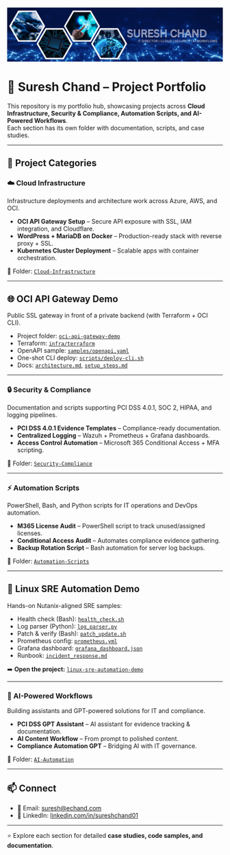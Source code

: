 ![Suresh Chand Banner](https://raw.githubusercontent.com/suresh-1001/suresh-1001/main/banner3.png)

# 🚀 Suresh Chand – Project Portfolio

This repository is my portfolio hub, showcasing projects across **Cloud Infrastructure, Security & Compliance, Automation Scripts, and AI-Powered Workflows**.  
Each section has its own folder with documentation, scripts, and case studies.

---

## 📂 Project Categories

### ☁️ Cloud Infrastructure
Infrastructure deployments and architecture work across Azure, AWS, and OCI.
- **OCI API Gateway Setup** – Secure API exposure with SSL, IAM integration, and Cloudflare.  
- **WordPress + MariaDB on Docker** – Production-ready stack with reverse proxy + SSL.  
- **Kubernetes Cluster Deployment** – Scalable apps with container orchestration.  

📂 Folder: [`Cloud-Infrastructure`](./Cloud-Infrastructure)

---

## 🌐 OCI API Gateway Demo
Public SSL gateway in front of a private backend (with Terraform + OCI CLI).

- Project folder: [`oci-api-gateway-demo`](./oci-api-gateway-demo/)
- Terraform: [`infra/terraform`](./oci-api-gateway-demo/infra/terraform)
- OpenAPI sample: [`samples/openapi.yaml`](./oci-api-gateway-demo/samples/openapi.yaml)
- One-shot CLI deploy: [`scripts/deploy-cli.sh`](./oci-api-gateway-demo/scripts/deploy-cli.sh)
- Docs: [`architecture.md`](./oci-api-gateway-demo/docs/architecture.md), [`setup_steps.md`](./oci-api-gateway-demo/docs/setup_steps.md)

---

### 🔒 Security & Compliance
Documentation and scripts supporting PCI DSS 4.0.1, SOC 2, HIPAA, and logging pipelines.
- **PCI DSS 4.0.1 Evidence Templates** – Compliance-ready documentation.  
- **Centralized Logging** – Wazuh + Prometheus + Grafana dashboards.  
- **Access Control Automation** – Microsoft 365 Conditional Access + MFA scripting.  

📂 Folder: [`Security-Compliance`](./Security-Compliance)

---

### ⚡ Automation Scripts
PowerShell, Bash, and Python scripts for IT operations and DevOps automation.
- **M365 License Audit** – PowerShell script to track unused/assigned licenses.  
- **Conditional Access Audit** – Automates compliance evidence gathering.  
- **Backup Rotation Script** – Bash automation for server log backups.  

📂 Folder: [`Automation-Scripts`](./Automation-Scripts)

---

## 🔧 Linux SRE Automation Demo
Hands-on Nutanix-aligned SRE samples:

- Health check (Bash): [`health_check.sh`](./linux-sre-automation-demo/scripts/health_check.sh)  
- Log parser (Python): [`log_parser.py`](./linux-sre-automation-demo/scripts/log_parser.py)  
- Patch & verify (Bash): [`patch_update.sh`](./linux-sre-automation-demo/scripts/patch_update.sh)  
- Prometheus config: [`prometheus.yml`](./linux-sre-automation-demo/monitoring/prometheus.yml)  
- Grafana dashboard: [`grafana_dashboard.json`](./linux-sre-automation-demo/monitoring/grafana_dashboard.json)  
- Runbook: [`incident_response.md`](./linux-sre-automation-demo/docs/incident_response.md)

➡️ **Open the project:** [`linux-sre-automation-demo`](./linux-sre-automation-demo/)

---

### 🤖 AI-Powered Workflows
Building assistants and GPT-powered solutions for IT and compliance.
- **PCI DSS GPT Assistant** – AI assistant for evidence tracking & documentation.  
- **AI Content Workflow** – From prompt to polished content.  
- **Compliance Automation GPT** – Bridging AI with IT governance.  

📂 Folder: [`AI-Automation`](./AI-Automation)

---

## 📫 Connect
- 📧 Email: [suresh@echand.com](mailto:suresh@echand.com)  
- 💼 LinkedIn: [linkedin.com/in/sureshchand01](https://www.linkedin.com/in/sureshchand01)

---

⭐ Explore each section for detailed **case studies, code samples, and documentation**.
